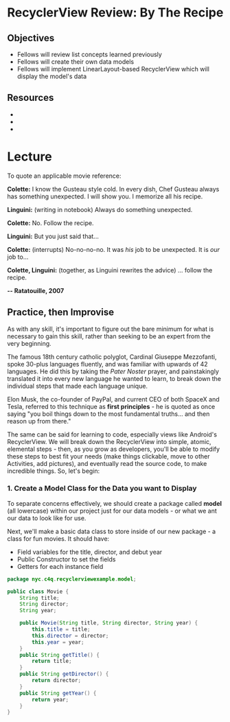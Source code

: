 # RecyclerView Review: By The Recipe

## Objectives
* Fellows will review list concepts learned previously
* Fellows will create their own data models
* Fellows will implement LinearLayout-based RecyclerView which will display the model's data  

## Resources
* []()
* []()
* []()

# Lecture

To quote an applicable movie reference:

**Colette:** I know the Gusteau style cold. In every dish, Chef Gusteau always has something unexpected. I will show you. I memorize all his recipe.

**Linguini:** (writing in notebook) Always do something unexpected.

**Colette:** No. Follow the recipe.

**Linguini:** But you just said that...

**Colette:** (interrupts) No-no-no-no. It was *his* job to be unexpected. It is *our* job to...

**Colette, Linguini:** (together, as Linguini rewrites the advice) ... follow the recipe.

**-- Ratatouille, 2007**

## Practice, then Improvise

As with any skill, it's important to figure out the bare minimum for what is necessary to gain this skill, rather than seeking to be an expert from the very beginning.

The famous 18th century catholic polyglot, Cardinal Giuseppe Mezzofanti, spoke 30-plus languages fluently, and was familiar with upwards of 42 languages. He did this by taking the *Pater Noster* prayer, and painstakingly translated it into every new language he wanted to learn, to break down the individual steps that made each language unique.

Elon Musk, the co-founder of PayPal, and current CEO of both SpaceX and Tesla, referred to this technique as **first principles** - he is quoted as once saying "you boil things down to the most fundamental truths... and then reason up from there."

The same can be said for learning to code, especially views like Android's RecyclerView. We will break down the RecyclerView into simple, atomic, elemental steps - then, as you grow as developers, you'll be able to modify these steps to best fit your needs (make things clickable, move to other Activities, add pictures), and eventually read the source code, to make incredible things. So, let's begin:

### 1. Create a Model Class for the Data you want to Display

To separate concerns effectively, we should create a package called **model** (all lowercase) within our project just for our data models - or what we ant our data to look like for use.

Next, we'll make a basic data class to store inside of our new package - a class for fun movies. It should have:

* Field variables for the title, director, and debut year
* Public Constructor to set the fields
* Getters for each instance field

```java
package nyc.c4q.recyclerviewexample.model;

public class Movie {
    String title;
    String director;
    String year;

    public Movie(String title, String director, String year) {
        this.title = title;
        this.director = director;
        this.year = year;
    }
    public String getTitle() {
        return title;
    }
    public String getDirector() {
        return director;
    }
    public String getYear() {
        return year;
    }
}
```
